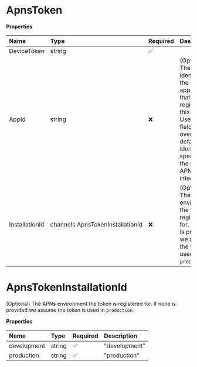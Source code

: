 # ApnsToken

**Properties**

| Name           | Type                             | Required | Description                                                                                                                                                                       |
| :------------- | :------------------------------- | :------- | :-------------------------------------------------------------------------------------------------------------------------------------------------------------------------------- |
| DeviceToken    | string                           | ✅       |                                                                                                                                                                                   |
| AppId          | string                           | ❌       | (Optional) The bundle identifier of the application that is registering this token. Use this field to override the default identifier specified in the projects APNs integration. |
| InstallationId | channels.ApnsTokenInstallationId | ❌       | (Optional) The APNs environment the token is registered for. If none is provided we assume the token is used in `production`.                                                     |

# ApnsTokenInstallationId

(Optional) The APNs environment the token is registered for. If none is provided we assume the token is used in `production`.

**Properties**

| Name        | Type   | Required | Description   |
| :---------- | :----- | :------- | :------------ |
| development | string | ✅       | "development" |
| production  | string | ✅       | "production"  |
